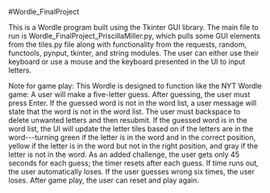 #Wordle_FinalProject

This is a Wordle program built using the Tkinter GUI library. The main file to run is 
Wordle_FinalProject_PriscillaMiller.py, which pulls some GUI elements from the tiles.py file along with functionality 
from the requests, random, functools, pynput, tkinter, and string modules. The user can either use their keyboard or 
use a mouse and the keyboard presented in the UI to input letters.
 
Note for game play: This Wordle is designed to function like the NYT Wordle game: A user will make a five-letter guess. 
After guessing, the user must press Enter. If the guessed word is not in the word list, a user message will state that 
the word is not in the word list. The user must backspace to delete unwanted letters and then resubmit. If the guessed
word is in the word list, the UI will update the letter tiles based on if the letters are in the word---turning green
if the letter is in the word and in the correct position, yellow if the letter is in the word but not in the right 
position, and gray if the letter is not in the word. As an added challenge, the user gets only 45 seconds for each
guess; the timer resets after each guess. If time runs out, the user automatically loses. If the user guesses wrong
six times, the user loses. After game play, the user can reset and play again.
